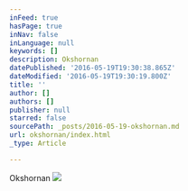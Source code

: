 ```yaml
---
inFeed: true
hasPage: true
inNav: false
inLanguage: null
keywords: []
description: Okshornan
datePublished: '2016-05-19T19:30:38.865Z'
dateModified: '2016-05-19T19:30:19.800Z'
title: ''
author: []
authors: []
publisher: null
starred: false
sourcePath: _posts/2016-05-19-okshornan.md
url: okshornan/index.html
_type: Article

---
```

Okshornan
![](https://the-grid-user-content.s3-us-west-2.amazonaws.com/3d659ac4-1d6b-43e3-b3d4-6c729b39a96a.jpg)